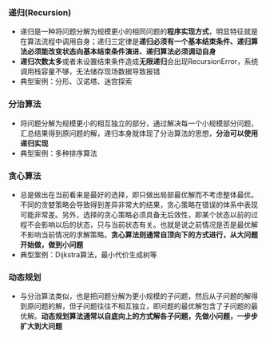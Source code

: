 ### 递归(Recursion)
* 递归是一种将问题分解为规模更小的相同问题的**程序实现方式**，明显特征就是在算法流程中调用自身；递归三定律是**递归必须有一个基本结束条件、递归算法必须能改变状态向基本结束条件演进、递归算法必须调动自身**
* **递归次数太多**或者未设置结束条件造成**无限递归**会出现RecursionError，系统调用栈容量不够，无法储存现场数据导致报错
* 典型案例：分形、汉诺塔、迷宫探索

### 分治算法
* 将问题分解为规模更小的相互独立的部分，通过解决每一个小规模部分问题，汇总结果得到原问题的解，递归本身就体现了分治算法的思想，**分治可以使用递归实现**
* 典型案例：多种排序算法
### 贪心算法
* 总是做出在当前看来是最好的选择，即只做出局部最优解而不考虑整体最优。不同的贪婪策略会导致得到差异非常大的结果，贪心策略在错误的体系中表现可能非常差。另外，选择的贪心策略必须具备无后效性，即某个状态以前的过程不会影响以后的状态，只与当前状态有关。也就是说之前情况是否是最优解不影响当前情况的求解策略。**贪心算法则通常自顶向下的方式进行，从大问题开始做，做到小问题**
* 典型案例：Dijkstra算法，最小代价生成树等

### 动态规划
* 与分治算法类似，也是把问题分解为更小规模的子问题，然后从子问题的解得到原问题的解，但子问题往往不相互独立，即问题的最优解包含了子问题的最优解。**动态规划算法通常以自底向上的方式解各子问题，先做小问题，一步步扩大到大问题**
